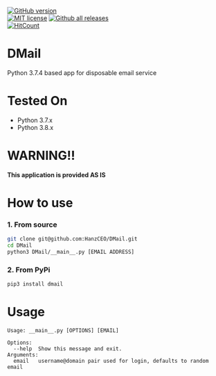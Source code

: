 [![GitHub version](https://badge.fury.io/gh/HanzHaxors%2FDisposableEmailCLI.svg?style=flat-square)](https://github.com/HanzHaxors/DMail) <br/>
[![MIT license](https://img.shields.io/badge/License-MIT-blue.svg?style=flat-square)](https://lbesson.mit-license.org/) [![Github all releases](https://img.shields.io/github/downloads/HanzHaxors/DMail/total.svg?style=flat-square)](https://GitHub.com/HanzHaxors/DMail/releases/)<br/>[![HitCount](http://hits.dwyl.io/HanzHaxors/DMail.svg)](#)


# DMail
Python 3.7.4 based app for disposable email service

# Tested On
* Python 3.7.x
* Python 3.8.x

# WARNING!!
**This application is provided AS IS**

# How to use
### 1. From source
```sh
git clone git@github.com:HanzCEO/DMail.git
cd DMail
python3 DMail/__main__.py [EMAIL ADDRESS]
```
### 2. From PyPi
```sh
pip3 install dmail
```

# Usage
```
Usage: __main__.py [OPTIONS] [EMAIL]

Options:
  --help  Show this message and exit.
Arguments:
  email   username@domain pair used for login, defaults to random email
```

